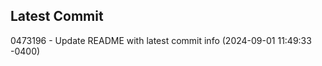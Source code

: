 
## Latest Commit
0473196 - Update README with latest commit info (2024-09-01 11:49:33 -0400) <Yunxi-Zhou>
